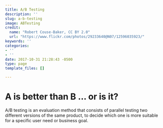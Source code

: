 ```yaml
---
title: A/B Testing
description: ''
slug: a-b-testing
image: ABTesting
credit:
  name: "Robert Couse-Baker, CC BY 2.0"
  url: "https://www.flickr.com/photos/29233640@N07/12596035923/"
keywords: ''
categories:
- ''
- ''
date: 2017-10-31 21:28:43 -0500
type: page
template_files: []

---
```

# A is better than B ... or is it?

A/B testing is an evaluation method that consists of parallel testing two different versions of the same product, to decide which one is more suitable for a specific user need or business goal.
